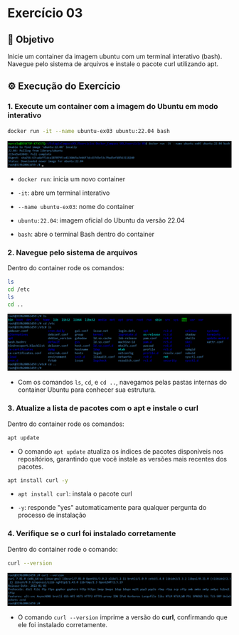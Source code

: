 # Exercício 03

## 🎯 Objetivo

Inicie um container da imagem ubuntu com um terminal interativo (bash). Navegue pelo sistema de arquivos e instale o pacote curl utilizando apt.  

## ⚙️ Execução do Exercício

### 1. Execute um container com a imagem do Ubuntu em modo interativo

```Bash
docker run -it --name ubuntu-ex03 ubuntu:22.04 bash
```

![Print da execução do container ubuntu-ex03 em modo interativo](img/01-executando-container-ubuntu-ex03.png)

* `docker run`: inicia um novo container

* `-it`: abre um terminal interativo

* `--name ubuntu-ex03`: nome do container

* `ubuntu:22.04`: imagem oficial do Ubuntu da versão 22.04

* `bash`: abre o terminal Bash dentro do container

### 2. Navegue pelo sistema de arquivos

Dentro do container rode os comandos:

```Bash
ls
cd /etc
ls
cd ..
```

![Print da navegação pelo sistema de arquivos do container ubuntu](img/02-navegue-sistema-de-arquivos.png)

* Com os comandos `ls`, `cd`, e `cd ..`, navegamos pelas pastas internas do container Ubuntu para conhecer sua estrutura.

### 3. Atualize a lista de pacotes com o **apt** e instale o **curl**

Dentro do container rode os comandos:

```Bash
apt update
```

* O comando `apt update` atualiza os índices de pacotes disponíveis nos repositórios, garantindo que você instale as versões mais recentes dos pacotes.

```Bash
apt install curl -y
```

* `apt install curl`: instala o pacote curl

* `-y`: responde "yes" automaticamente para qualquer pergunta do processo de instalação

### 4. Verifique se o **curl** foi instalado corretamente

Dentro do container rode o comando:

```Bash
curl --version
```

![Print da versão instalada do curl](img/03-versao-curl-instalado.png)

* O comando `curl --version` imprime a versão do **curl**, confirmando que ele foi instalado corretamente.